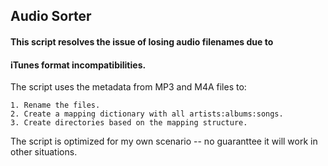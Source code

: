 ## Audio Sorter

#### This script resolves the issue of losing audio filenames due to
#### iTunes format incompatibilities.

The script uses the metadata from MP3 and M4A files to:

    1. Rename the files.
    2. Create a mapping dictionary with all artists:albums:songs.
    3. Create directories based on the mapping structure.

The script is optimized for my own scenario -- no guaranttee it
will work in other situations.

